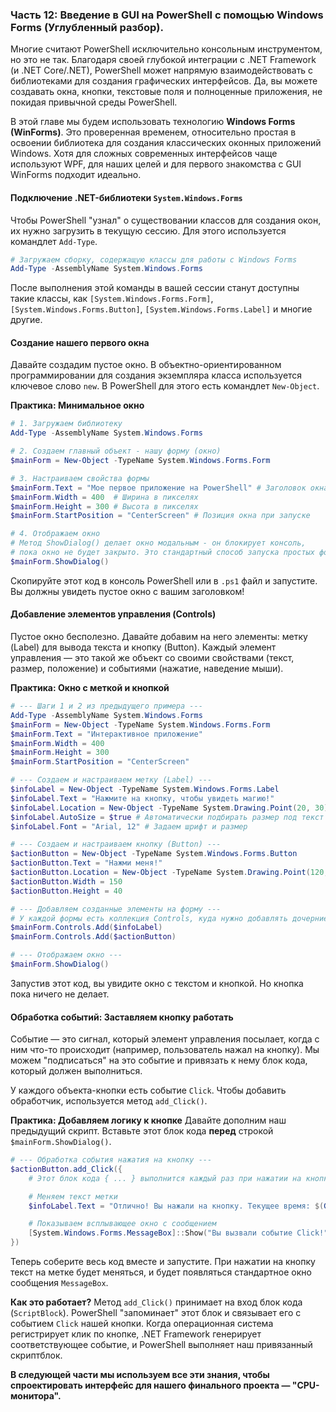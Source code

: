 ### **Часть 12: Введение в GUI на PowerShell с помощью Windows Forms (Углубленный разбор).**

Многие считают PowerShell исключительно консольным инструментом, но это не так. Благодаря своей глубокой интеграции с .NET Framework (и .NET Core/.NET), PowerShell может напрямую взаимодействовать с библиотеками для создания графических интерфейсов. Да, вы можете создавать окна, кнопки, текстовые поля и полноценные приложения, не покидая привычной среды PowerShell.

В этой главе мы будем использовать технологию **Windows Forms (WinForms)**. Это проверенная временем, относительно простая в освоении библиотека для создания классических оконных приложений Windows. Хотя для сложных современных интерфейсов чаще используют WPF, для наших целей и для первого знакомства с GUI WinForms подходит идеально.

#### **Подключение .NET-библиотеки `System.Windows.Forms`**

Чтобы PowerShell "узнал" о существовании классов для создания окон, их нужно загрузить в текущую сессию. Для этого используется командлет `Add-Type`.

```powershell
# Загружаем сборку, содержащую классы для работы с Windows Forms
Add-Type -AssemblyName System.Windows.Forms
```
После выполнения этой команды в вашей сессии станут доступны такие классы, как `[System.Windows.Forms.Form]`, `[System.Windows.Forms.Button]`, `[System.Windows.Forms.Label]` и многие другие.

#### **Создание нашего первого окна**

Давайте создадим пустое окно. В объектно-ориентированном программировании для создания экземпляра класса используется ключевое слово `new`. В PowerShell для этого есть командлет `New-Object`.

**Практика: Минимальное окно**
```powershell
# 1. Загружаем библиотеку
Add-Type -AssemblyName System.Windows.Forms

# 2. Создаем главный объект - нашу форму (окно)
$mainForm = New-Object -TypeName System.Windows.Forms.Form

# 3. Настраиваем свойства формы
$mainForm.Text = "Мое первое приложение на PowerShell" # Заголовок окна
$mainForm.Width = 400  # Ширина в пикселях
$mainForm.Height = 300 # Высота в пикселях
$mainForm.StartPosition = "CenterScreen" # Позиция окна при запуске

# 4. Отображаем окно
# Метод ShowDialog() делает окно модальным - он блокирует консоль,
# пока окно не будет закрыто. Это стандартный способ запуска простых форм.
$mainForm.ShowDialog()
```
Скопируйте этот код в консоль PowerShell или в `.ps1` файл и запустите. Вы должны увидеть пустое окно с вашим заголовком!

#### **Добавление элементов управления (Controls)**

Пустое окно бесполезно. Давайте добавим на него элементы: метку (Label) для вывода текста и кнопку (Button). Каждый элемент управления — это такой же объект со своими свойствами (текст, размер, положение) и событиями (нажатие, наведение мыши).

**Практика: Окно с меткой и кнопкой**
```powershell
# --- Шаги 1 и 2 из предыдущего примера ---
Add-Type -AssemblyName System.Windows.Forms
$mainForm = New-Object -TypeName System.Windows.Forms.Form
$mainForm.Text = "Интерактивное приложение"
$mainForm.Width = 400
$mainForm.Height = 300
$mainForm.StartPosition = "CenterScreen"

# --- Создаем и настраиваем метку (Label) ---
$infoLabel = New-Object -TypeName System.Windows.Forms.Label
$infoLabel.Text = "Нажмите на кнопку, чтобы увидеть магию!"
$infoLabel.Location = New-Object -TypeName System.Drawing.Point(20, 30) # Координаты X, Y от левого верхнего угла
$infoLabel.AutoSize = $true # Автоматически подбирать размер под текст
$infoLabel.Font = "Arial, 12" # Задаем шрифт и размер

# --- Создаем и настраиваем кнопку (Button) ---
$actionButton = New-Object -TypeName System.Windows.Forms.Button
$actionButton.Text = "Нажми меня!"
$actionButton.Location = New-Object -TypeName System.Drawing.Point(120, 80)
$actionButton.Width = 150
$actionButton.Height = 40

# --- Добавляем созданные элементы на форму ---
# У каждой формы есть коллекция Controls, куда нужно добавлять дочерние элементы.
$mainForm.Controls.Add($infoLabel)
$mainForm.Controls.Add($actionButton)

# --- Отображаем окно ---
$mainForm.ShowDialog()
```
Запустив этот код, вы увидите окно с текстом и кнопкой. Но кнопка пока ничего не делает.

#### **Обработка событий: Заставляем кнопку работать**

Событие — это сигнал, который элемент управления посылает, когда с ним что-то происходит (например, пользователь нажал на кнопку). Мы можем "подписаться" на это событие и привязать к нему блок кода, который должен выполниться.

У каждого объекта-кнопки есть событие `Click`. Чтобы добавить обработчик, используется метод `add_Click()`.

**Практика: Добавляем логику к кнопке**
Давайте дополним наш предыдущий скрипт. Вставьте этот блок кода **перед** строкой `$mainForm.ShowDialog()`.

```powershell
# --- Обработка события нажатия на кнопку ---
$actionButton.add_Click({
    # Этот блок кода { ... } выполнится каждый раз при нажатии на кнопку.

    # Меняем текст метки
    $infoLabel.Text = "Отлично! Вы нажали на кнопку. Текущее время: $(Get-Date)"

    # Показываем всплывающее окно с сообщением
    [System.Windows.Forms.MessageBox]::Show("Вы вызвали событие Click!", "Уведомление")
})
```
Теперь соберите весь код вместе и запустите. При нажатии на кнопку текст на метке будет меняться, и будет появляться стандартное окно сообщения `MessageBox`.

**Как это работает?**
Метод `add_Click()` принимает на вход блок кода (`ScriptBlock`). PowerShell "запоминает" этот блок и связывает его с событием `Click` нашей кнопки. Когда операционная система регистрирует клик по кнопке, .NET Framework генерирует соответствующее событие, и PowerShell выполняет наш привязанный скриптблок.


**В следующей части мы используем все эти знания, чтобы спроектировать интерфейс для нашего финального проекта — "CPU-монитора".**
